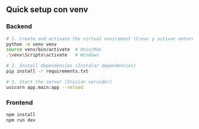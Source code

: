 ## Quick setup con venv

### Backend
```bash
# 1. Create and activate the virtual enviroment (Crear y activar entorno virtual) 
python -m venv venv
source venv/bin/activate  # Unix/Mac
.\venv\Scripts\activate   # Windows

# 2. Install dependencies (Instalar dependencias)
pip install -r requirements.txt

# 3. Start the server (Iniciar servidor)
uvicorn app.main:app --reload
```

### Frontend
```bash
npm install
npm run dev
```